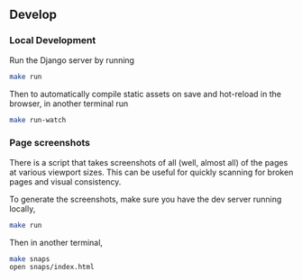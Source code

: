 ## Develop

### Local Development

Run the Django server by running

``` sh
make run
```

Then to automatically compile static assets on save and hot-reload in the browser, in another terminal run

``` sh
make run-watch
```

### Page screenshots

There is a script that takes screenshots of all (well, almost all) of the pages at various viewport sizes. This can be useful for quickly scanning for broken pages and visual consistency. 

To generate the screenshots, make sure you have the dev server running locally,

```sh
make run
```

Then in another terminal,

```sh
make snaps
open snaps/index.html
```
